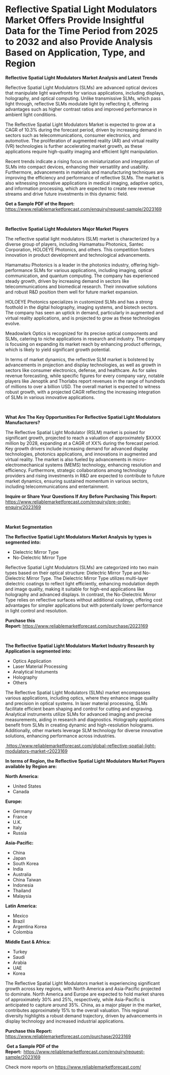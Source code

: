 <p><h1>Reflective Spatial Light Modulators Market Offers Provide Insightful Data for the Time Period from 2025 to 2032 and also Provide Analysis Based on Application, Type, and Region</h1></p><p><strong>Reflective Spatial Light Modulators Market Analysis and Latest Trends</strong></p>
<p><p>Reflective Spatial Light Modulators (SLMs) are advanced optical devices that manipulate light wavefronts for various applications, including displays, holography, and optical computing. Unlike transmissive SLMs, which pass light through, reflective SLMs modulate light by reflecting it, offering advantages such as higher contrast ratios and improved performance in ambient light conditions. </p><p>The Reflective Spatial Light Modulators Market is expected to grow at a CAGR of 10.3% during the forecast period, driven by increasing demand in sectors such as telecommunications, consumer electronics, and automotive. The proliferation of augmented reality (AR) and virtual reality (VR) technologies is further accelerating market growth, as these applications require high-quality imaging and efficient light manipulation. </p><p>Recent trends indicate a rising focus on miniaturization and integration of SLMs into compact devices, enhancing their versatility and usability. Furthermore, advancements in materials and manufacturing techniques are improving the efficiency and performance of reflective SLMs. The market is also witnessing innovative applications in medical imaging, adaptive optics, and information processing, which are expected to create new revenue streams and drive future investments in this dynamic field.</p></p>
<p><strong>Get a Sample PDF of the Report:&nbsp;</strong> <a href="https://www.reliablemarketforecast.com/enquiry/request-sample/2023169?utm_campaign=2455&utm_medium=2&utm_source=Github&utm_content=ia&utm_term=29032025&utm_id=reflective-spatial-light-modulators">https://www.reliablemarketforecast.com/enquiry/request-sample/2023169</a></p>
<p>&nbsp;</p>
<p><strong>Reflective Spatial Light Modulators Major Market Players</strong></p>
<p><p>The reflective spatial light modulators (SLM) market is characterized by a diverse group of players, including Hamamatsu Photonics, Santec Corporation, HOLOEYE Photonics, and others. This competition fosters innovation in product development and technological advancements. </p><p>Hamamatsu Photonics is a leader in the photonics industry, offering high-performance SLMs for various applications, including imaging, optical communication, and quantum computing. The company has experienced steady growth, driven by increasing demand in sectors like telecommunications and biomedical research. Their innovative solutions and robust R&D position them well for future market expansion.</p><p>HOLOEYE Photonics specializes in customized SLMs and has a strong foothold in the digital holography, imaging systems, and biotech sectors. The company has seen an uptick in demand, particularly in augmented and virtual reality applications, and is projected to grow as these technologies evolve. </p><p>Meadowlark Optics is recognized for its precise optical components and SLMs, catering to niche applications in research and industry. The company is focusing on expanding its market reach by enhancing product offerings, which is likely to yield significant growth potential.</p><p>In terms of market dynamics, the reflective SLM market is bolstered by advancements in projection and display technologies, as well as growth in sectors like consumer electronics, defense, and healthcare. As for sales revenue forecasting, while specific figures for every company vary, notable players like Jenoptik and Thorlabs report revenues in the range of hundreds of millions to over a billion USD. The overall market is expected to witness robust growth, with a projected CAGR reflecting the increasing integration of SLMs in various innovative applications.</p></p>
<p>&nbsp;</p>
<p><strong>What Are The Key Opportunities For Reflective Spatial Light Modulators Manufacturers?</strong></p>
<p><p>The Reflective Spatial Light Modulator (RSLM) market is poised for significant growth, projected to reach a valuation of approximately $XXXX million by 2028, expanding at a CAGR of XX% during the forecast period. Key growth drivers include increasing demand for advanced display technologies, photonics applications, and innovations in augmented and virtual reality. The market is also fueled by advancements in micro-electromechanical systems (MEMS) technology, enhancing resolution and efficiency. Furthermore, strategic collaborations among technology providers and rising investments in R&D are expected to contribute to future market dynamics, ensuring sustained momentum in various sectors, including telecommunications and entertainment.</p></p>
<p><strong>Inquire or Share Your Questions If Any Before Purchasing This Report:</strong> <a href="https://www.reliablemarketforecast.com/enquiry/pre-order-enquiry/2023169?utm_campaign=2455&utm_medium=2&utm_source=Github&utm_content=ia&utm_term=29032025&utm_id=reflective-spatial-light-modulators">https://www.reliablemarketforecast.com/enquiry/pre-order-enquiry/2023169</a></p>
<p>&nbsp;</p>
<p><strong>Market Segmentation</strong></p>
<p><strong>The Reflective Spatial Light Modulators Market Analysis by types is segmented into:</strong></p>
<p><ul><li>Dielectric Mirror Type</li><li>No-Dielectric Mirror Type</li></ul></p>
<p><p>Reflective Spatial Light Modulators (SLMs) are categorized into two main types based on their optical structure: Dielectric Mirror Type and No-Dielectric Mirror Type. The Dielectric Mirror Type utilizes multi-layer dielectric coatings to reflect light efficiently, enhancing modulation depth and image quality, making it suitable for high-end applications like holography and advanced displays. In contrast, the No-Dielectric Mirror Type relies on reflective surfaces without additional coatings, offering cost advantages for simpler applications but with potentially lower performance in light control and resolution.</p></p>
<p><strong>Purchase this Report:&nbsp;</strong><a href="https://www.reliablemarketforecast.com/purchase/2023169?utm_campaign=2455&utm_medium=2&utm_source=Github&utm_content=ia&utm_term=29032025&utm_id=reflective-spatial-light-modulators">https://www.reliablemarketforecast.com/purchase/2023169</a></p>
<p>&nbsp;</p>
<p><strong>The Reflective Spatial Light Modulators Market Industry Research by Application is segmented into:</strong></p>
<p><ul><li>Optics Application</li><li>Laser Material Processing</li><li>Analytical Instuments</li><li>Holography</li><li>Others</li></ul></p>
<p><p>The Reflective Spatial Light Modulators (SLMs) market encompasses various applications, including optics, where they enhance image quality and precision in optical systems. In laser material processing, SLMs facilitate efficient beam shaping and control for cutting and engraving. Analytical instruments utilize SLMs for advanced imaging and precise measurements, aiding in research and diagnostics. Holography applications benefit from SLMs in creating dynamic and high-resolution holograms. Additionally, other markets leverage SLM technology for diverse innovative solutions, enhancing performance across industries.</p></p>
<p><a href="https://www.reliablemarketforecast.com/global-reflective-spatial-light-modulators-market-r2023169?utm_campaign=2455&utm_medium=2&utm_source=Github&utm_content=ia&utm_term=29032025&utm_id=reflective-spatial-light-modulators">&nbsp;https://www.reliablemarketforecast.com/global-reflective-spatial-light-modulators-market-r2023169</a></p>
<p><strong>In terms of Region, the Reflective Spatial Light Modulators Market Players available by Region are:</strong></p>
<p>
    <p> <strong> North America: </strong>
        <ul>
            <li>United States</li>
            <li>Canada</li>
        </ul>
        </p> 
    <p> <strong> Europe: </strong>
        <ul>
            <li>Germany</li>
            <li>France</li>
            <li>U.K.</li>
            <li>Italy</li>
            <li>Russia</li>
        </ul>
        </p> 
    <p> <strong> Asia-Pacific: </strong>
        <ul>
            <li>China</li>
            <li>Japan</li>
            <li>South Korea</li>
            <li>India</li>
            <li>Australia</li>
            <li>China Taiwan</li>
            <li>Indonesia</li>
            <li>Thailand</li>
            <li>Malaysia</li>
        </ul>
        </p> 
    <p> <strong> Latin America: </strong>
        <ul>
            <li>Mexico</li>
            <li>Brazil</li>
            <li>Argentina Korea</li>
            <li>Colombia</li>
        </ul>
        </p> 
    <p> <strong> Middle East & Africa: </strong>
        <ul>
            <li>Turkey</li>
            <li>Saudi</li>
            <li>Arabia</li>
            <li>UAE</li>
            <li>Korea</li>
        </ul>
    </p>
    </p>
<p><p>The Reflective Spatial Light Modulators market is experiencing significant growth across key regions, with North America and Asia-Pacific projected to dominate. North America and Europe are expected to hold market shares of approximately 30% and 25%, respectively, while Asia-Pacific is anticipated to capture around 35%. China, as a major player in the market, contributes approximately 15% to the overall valuation. This regional diversity highlights a robust demand trajectory, driven by advancements in display technology and increased industrial applications.</p></p>
<p><strong>Purchase this Report: </strong><a href="https://www.reliablemarketforecast.com/purchase/2023169?utm_campaign=2455&utm_medium=2&utm_source=Github&utm_content=ia&utm_term=29032025&utm_id=reflective-spatial-light-modulators">https://www.reliablemarketforecast.com/purchase/2023169</a></p>
<p>&nbsp;<strong>Get a Sample PDF of the Report:&nbsp;&nbsp;</strong><a href="https://www.reliablemarketforecast.com/enquiry/request-sample/2023169?utm_campaign=2455&utm_medium=2&utm_source=Github&utm_content=ia&utm_term=29032025&utm_id=reflective-spatial-light-modulators">https://www.reliablemarketforecast.com/enquiry/request-sample/2023169</a></p>
<p><strong></strong></p>
<p>Check more reports on <a href="https://www.reliablemarketforecast.com/?utm_campaign=2455&utm_medium=2&utm_source=Github&utm_content=ia&utm_term=29032025&utm_id=reflective-spatial-light-modulators">https://www.reliablemarketforecast.com/</a></p>